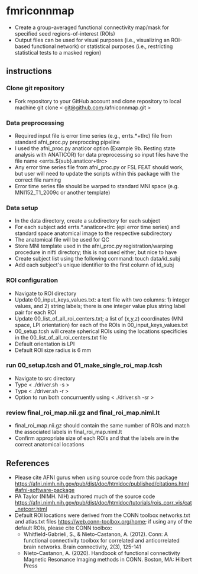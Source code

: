# fmriconnmap
- Create a group-averaged functional connectivity map/mask for specified seed regions-of-interest (ROIs)
- Output files can be used for visual purposes (i.e., visualizing an ROI-based functional network) or statistical purposes (i.e., restricting statistical tests to a masked region)

## instructions
### Clone git repository 
- Fork repository to your GitHub account and clone repository to local machine git clone < git@github.com:<username>/afniconnmap.git >

### Data preprocessing
- Required input file is error time series (e.g., errts.*+tlrc) file from standard afni_proc.py preproccing pipeline 
- I used the afni_proc.py anaticor option (Example 9b. Resting state analysis with ANATICOR) for data preprocessing so input files have the file name <errts.${sub}.anaticor+tlrc>
- Any error time series file from afni_proc.py or FSL FEAT should work, but user will need to update the scripts within this package with the correct file naming
- Error time series file should be warped to standard MNI space (e.g. MNI152_T1_2009c or another template)

### Data setup
- In the data directory, create a subdirectory for each subject 
- For each subject add errts.*.anaticor+tlrc (epi error time series) and standard space anatomical image to the respective subdirectory
- The anatomical file will be used for QC
- Store MNI template used in the afni_proc.py registration/warping procedure in nifti directory; this is not used either, but nice to have
- Create subject list using the following command: touch data/id_subj
- Add each subject's unique identifier to the first column of id_subj

### ROI configuration
- Navigate to ROI directory
- Update 00_input_keys_values.txt: a text file with two columns: 1) integer values, and 2) string labels; there is one integer value plus string label pair for each ROI
- Update 00_list_of_all_roi_centers.txt; a list of (x,y,z) coordinates (MNI space, LPI orientation) for each of the ROIs in 00_input_keys_values.txt
- 00_setup.tcsh will create spherical ROIs using the locations specificies in the 00_list_of_all_roi_centers.txt file
- Default orientation is LPI
- Default ROI size radius is 6 mm

### run 00_setup.tcsh and 01_make_single_roi_map.tcsh
- Navigate to src directory
- Type < ./driver.sh -s >
- Type < ./driver.sh -r >
- Option to run both concurruently using < ./driver.sh -sr >

### review final_roi_map.nii.gz and final_roi_map.niml.lt
- final_roi_map.nii.gz should contain the same number of ROIs and match the associated labels in final_roi_map.niml.lt
- Confirm appropriate size of each ROIs and that the labels are in the correct anatomical locations





## References
- Please cite AFNI gurus when using source code from this package <https://afni.nimh.nih.gov/pub/dist/doc/htmldoc/published/citations.html#afni-software-package>
- PA Taylor (NIMH. NIH) authored much of the source code <https://afni.nimh.nih.gov/pub/dist/doc/htmldoc/tutorials/rois_corr_vis/cat_netcorr.html>
- Default ROI locations were derived from the CONN toolbox networks.txt and atlas.txt files <https://web.conn-toolbox.org/home>; if using any of the default ROIs, please cite CONN toolbox: 
    - Whitfield-Gabrieli, S., & Nieto-Castanon, A. (2012). Conn: A functional connectivity toolbox for correlated and anticorrelated brain networks. Brain connectivity, 2(3), 125-141
    - Nieto-Castanon, A. (2020). Handbook of functional connectivity Magnetic Resonance Imaging methods in CONN. Boston, MA: Hilbert Press

